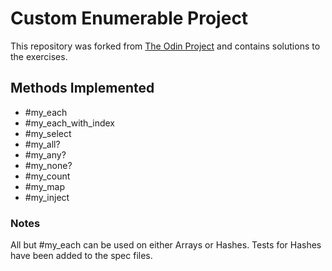 # Custom Enumerable Project

This repository was forked from [The Odin Project](https://github.com/TheOdinProject/custom_enumerable_project) and contains solutions to the exercises. 

## Methods Implemented

- #my_each
- #my_each_with_index
- #my_select
- #my_all?
- #my_any?
- #my_none?
- #my_count
- #my_map
- #my_inject

### Notes

All but #my_each can be used on either Arrays or Hashes. Tests for Hashes have been added to the spec files. 
